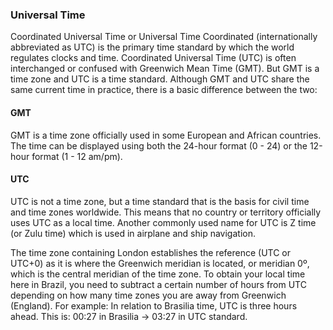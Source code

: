 ### Universal Time
Coordinated Universal Time or Universal Time Coordinated (internationally abbreviated as UTC) is the primary time
standard by which the world regulates clocks and time.
Coordinated Universal Time (UTC) is often interchanged or confused with Greenwich Mean Time (GMT). But GMT is a time zone
and UTC is a time standard. Although GMT and UTC share the same current time in practice, there is a basic difference
between the two:

#### GMT
GMT is a time zone officially used in some European and African countries. The time can be displayed using both the
24-hour format (0 - 24) or the 12-hour format (1 - 12 am/pm).

#### UTC 
UTC is not a time zone, but a time standard that is the basis for civil time and time zones worldwide. This means that
no country or territory officially uses UTC as a local time. Another commonly used name for UTC is Z time (or Zulu time)
which is used in airplane and ship navigation.

The time zone containing London establishes the reference (UTC or UTC+0) as it is where the Greenwich meridian is located,
or meridian 0º, which is the central meridian of the time zone.
To obtain your local time here in Brazil, you need to subtract a certain number of hours from UTC depending on how many
time zones you are away from Greenwich (England).
For example: In relation to Brasilia time, UTC is three hours ahead. This is: 00:27 in Brasilia → 03:27 in UTC standard. 
